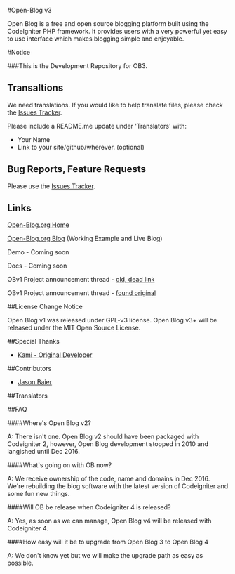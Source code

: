 #Open-Blog v3

Open Blog is a free and open source blogging platform built using the CodeIgniter PHP framework. It provides users with a very powerful yet easy to use interface which makes blogging simple and enjoyable.

#Notice

###This is the Development Repository for OB3.  


## Transaltions

We need translations.  If you would like to help translate files, please check the [Issues Tracker](https://github.com/enlivenapp/Open-Blog-3/issues).  

Please include a README.me update under 'Translators' with:

* Your Name
* Link to your site/github/wherever. (optional)


## Bug Reports, Feature Requests

Please use the [Issues Tracker](https://github.com/enlivenapp/Open-Blog-3/issues).

## Links

[Open-Blog.org Home](http://open-blog.org)

[Open-Blog.org Blog](http://blog.open-blog.org)  (Working Example and Live Blog)

Demo - Coming soon

Docs - Coming soon

OBv1 Project announcement thread - [old, dead link](http://ellislab.com/forums/viewthread/102179/)

OBv1 Project announcement thread - [found original](https://forum.codeigniter.com/thread-14724.html)

##License Change Notice

Open Blog v1 was released under GPL-v3 license. Open Blog v3+ will be released under the MIT Open Source License.

##Special Thanks

* [Kami - Original Developer](https://github.com/Kami)

##Contributors

* [Jason Baier](https://github.com/JasonBaier)

##Translators

##FAQ

####Where's Open Blog v2?

A: There isn't one.  Open Blog v2 should have been packaged with Codeigniter 2, however, Open Blog development stopped in 2010 and langished until Dec 2016. 

####What's going on with OB now?

A: We receive ownership of the code, name and domains in Dec 2016. We're rebuilding the blog software with the latest version of Codeigniter and some fun new things.

####Will OB be release when Codeigniter 4 is released?

A: Yes, as soon as we can manage, Open Blog v4 will be released with Codeigniter 4.

####How easy will it be to upgrade from Open Blog 3 to Open Blog 4

A: We don't know yet but we will make the upgrade path as easy as possible.